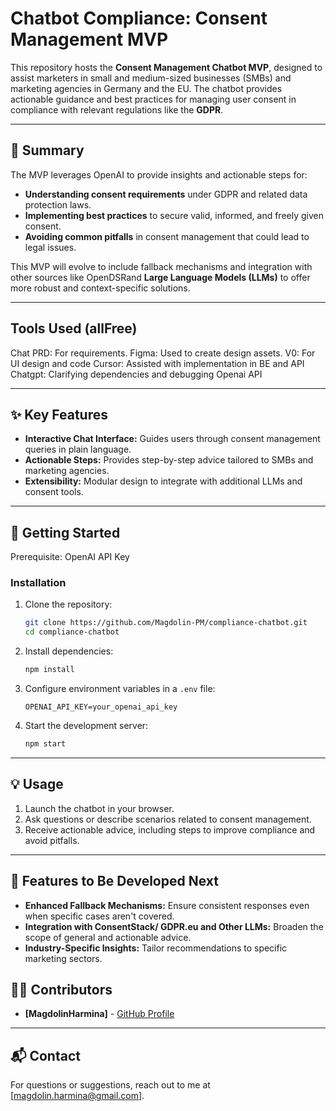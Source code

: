# Chatbot Compliance: Consent Management MVP

This repository hosts the **Consent Management Chatbot MVP**, designed to assist marketers in small and medium-sized businesses (SMBs) and marketing agencies in Germany and the EU. The chatbot provides actionable guidance and best practices for managing user consent in compliance with relevant regulations like the **GDPR**.

---
## 📖 Summary

The MVP leverages OpenAI to provide insights and actionable steps for:
- **Understanding consent requirements** under GDPR and related data protection laws.
- **Implementing best practices** to secure valid, informed, and freely given consent.
- **Avoiding common pitfalls** in consent management that could lead to legal issues.

This MVP will evolve to include fallback mechanisms and integration with other sources like OpenDSRand **Large Language Models (LLMs)** to offer more robust and context-specific solutions.

---
## Tools Used (allFree)

Chat PRD: For requirements.
Figma: Used to create design assets.
V0: For UI design and code
Cursor: Assisted with implementation in BE and API
Chatgpt: Clarifying dependencies and debugging
Openai API

---
## ✨ Key Features

- **Interactive Chat Interface:** Guides users through consent management queries in plain language.
- **Actionable Steps:** Provides step-by-step advice tailored to SMBs and marketing agencies.
- **Extensibility:** Modular design to integrate with additional LLMs and consent tools.

---
## 🚀 Getting Started

Prerequisite: OpenAI API Key 

### Installation

1. Clone the repository:
    ```bash
    git clone https://github.com/Magdolin-PM/compliance-chatbot.git
    cd compliance-chatbot
    ```
2. Install dependencies:
    ```bash
    npm install
    ```
3. Configure environment variables in a `.env` file:
    ```plaintext
    OPENAI_API_KEY=your_openai_api_key
    ```
4. Start the development server:
    ```bash
    npm start
    ```
---
## 💡 Usage

1. Launch the chatbot in your browser.
2. Ask questions or describe scenarios related to consent management.
3. Receive actionable advice, including steps to improve compliance and avoid pitfalls.

---

## 🔑 Features to Be Developed Next

- **Enhanced Fallback Mechanisms:** Ensure consistent responses even when specific cases aren't covered.
- **Integration with ConsentStack/ GDPR.eu and Other LLMs:** Broaden the scope of general and actionable advice.
- **Industry-Specific Insights:** Tailor recommendations to specific marketing sectors.

## 👩‍💻 Contributors

- **[MagdolinHarmina]** - [GitHub Profile](https://github.com/Magdolin-PM)

---

## 📬 Contact

For questions or suggestions, reach out to me at [magdolin.harmina@gmail.com].
